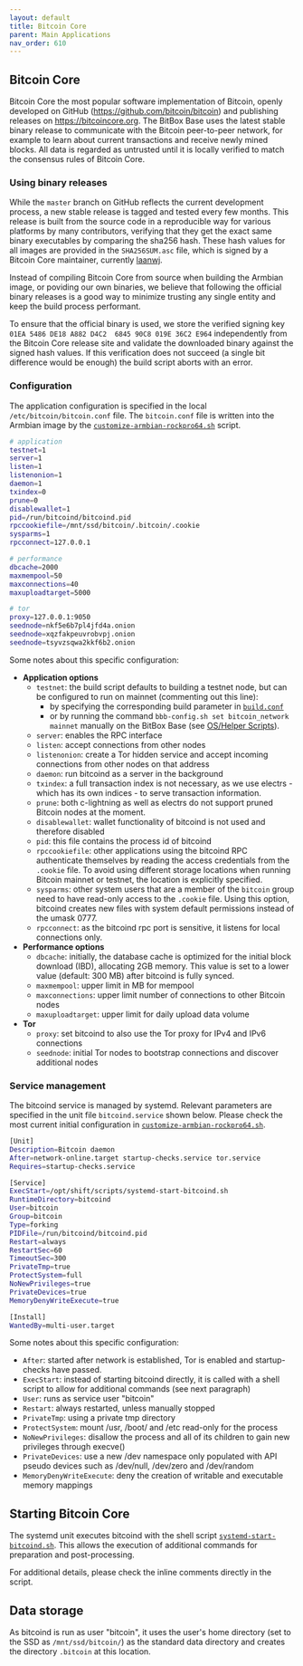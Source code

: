```yaml
---
layout: default
title: Bitcoin Core
parent: Main Applications
nav_order: 610
---
```

## Bitcoin Core

Bitcoin Core the most popular software implementation of Bitcoin, openly developed on GitHub (<https://github.com/bitcoin/bitcoin>) and publishing releases on <https://bitcoincore.org>.
The BitBox Base uses the latest stable binary release to communicate with the Bitcoin peer-to-peer network, for example to learn about current transactions and receive newly mined blocks.
All data is regarded as untrusted until it is locally verified to match the consensus rules of Bitcoin Core.

### Using binary releases

While the `master` branch on GitHub reflects the current development process, a new stable release is tagged and tested every few months.
This release is built from the source code in a reproducible way for various platforms by many contributors, verifying that they get the exact same binary executables by comparing the sha256 hash.
These hash values for all images are provided in the `SHA256SUM.asc` file, which is signed by a Bitcoin Core maintainer, currently [laanwj](https://github.com/laanwj).

Instead of compiling Bitcoin Core from source when building the Armbian image, or poviding our own binaries, we believe that following the official binary releases is a good way to minimize trusting any single entity and keep the build process performant.

To ensure that the official binary is used, we store the verified signing key `01EA 5486 DE18 A882 D4C2  6845 90C8 019E 36C2 E964` independently from the Bitcoin Core release site and validate the downloaded binary against the signed hash values.
If this verification does not succeed (a single bit difference would be enough) the build script aborts with an error.

### Configuration

The application configuration is specified in the local `/etc/bitcoin/bitcoin.conf` file. The `bitcoin.conf` file is written into the Armbian image by the  [`customize-armbian-rockpro64.sh`](../../armbian/base/build/customize-armbian-rockpro64.sh) script.

```bash
# application
testnet=1
server=1
listen=1
listenonion=1
daemon=1
txindex=0
prune=0
disablewallet=1
pid=/run/bitcoind/bitcoind.pid
rpccookiefile=/mnt/ssd/bitcoin/.bitcoin/.cookie
sysparms=1
rpcconnect=127.0.0.1

# performance
dbcache=2000
maxmempool=50
maxconnections=40
maxuploadtarget=5000

# tor
proxy=127.0.0.1:9050
seednode=nkf5e6b7pl4jfd4a.onion
seednode=xqzfakpeuvrobvpj.onion
seednode=tsyvzsqwa2kkf6b2.onion
```

Some notes about this specific configuration:

* **Application options**
  * `testnet`: the build script defaults to building a testnet node, but can be configured to run on mainnet (commenting out this line):
    * by specifying the corresponding build parameter in [`build.conf`](../../armbian/base/build/build.conf)
    * or by running the command `bbb-config.sh set bitcoin_network mainnet` manually on the BitBox Base (see [OS/Helper Scripts](../os/helper-scripts.md)).
  * `server`: enables the RPC interface
  * `listen`: accept connections from other nodes
  * `listenonion`: create a Tor hidden service and accept incoming connections from other nodes on that address
  * `daemon`: run bitcoind as a server in the background
  * `txindex`: a full transaction index is not necessary, as we use electrs - which has its own indices - to serve transaction information.
  * `prune`: both c-lightning as well as electrs do not support pruned Bitcoin nodes at the moment.
  * `disablewallet`: wallet functionality of bitcoind is not used and therefore disabled
  * `pid`: this file contains the process id of bitcoind
  * `rpccookiefile`: other applications using the bitcoind RPC authenticate themselves by reading the access credentials from the `.cookie` file. To avoid using different storage locations when running Bitcoin mainnet or testnet, the location is explicitly specified.
  * `sysparms`: other system users that are a member of the `bitcoin` group need to have read-only access to the `.cookie` file. Using this option, bitcoind creates new files with system default permissions instead of the umask 0777.
  * `rpcconnect`: as the bitcoind rpc port is sensitive, it listens for local connections only.
* **Performance options**
  * `dbcache`: initially, the database cache is optimized for the initial block download (IBD), allocating 2GB memory. This value is set to a lower value (default: 300 MB) after bitcoind is fully synced.
  * `maxmempool`: upper limit in MB for mempool
  * `maxconnections`: upper limit number of connections to other Bitcoin nodes
  * `maxuploadtarget`: upper limit for daily upload data volume
* **Tor**
  * `proxy`: set bitcoind to also use the Tor proxy for IPv4 and IPv6 connections
  * `seednode`: initial Tor nodes to bootstrap connections and discover additional nodes

### Service management

The bitcoind service is managed by systemd. Relevant parameters are specified in the unit file `bitcoind.service` shown below. Please check the most current initial configuration in [`customize-armbian-rockpro64.sh`](../../armbian/base/build/customize-armbian-rockpro64.sh).

```bash
[Unit]
Description=Bitcoin daemon
After=network-online.target startup-checks.service tor.service
Requires=startup-checks.service

[Service]
ExecStart=/opt/shift/scripts/systemd-start-bitcoind.sh
RuntimeDirectory=bitcoind
User=bitcoin
Group=bitcoin
Type=forking
PIDFile=/run/bitcoind/bitcoind.pid
Restart=always
RestartSec=60
TimeoutSec=300
PrivateTmp=true
ProtectSystem=full
NoNewPrivileges=true
PrivateDevices=true
MemoryDenyWriteExecute=true

[Install]
WantedBy=multi-user.target
```

Some notes about this specific configuration:

* `After`: started after network is established, Tor is enabled and startup-checks have passed.
* `ExecStart`: instead of starting bitcoind directly, it is called with a shell script to allow for additional commands (see next paragraph)
* `User`: runs as service user "bitcoin"
* `Restart`: always restarted, unless manually stopped
* `PrivateTmp`: using a private tmp directory
* `ProtectSystem`: mount /usr, /boot/ and /etc read-only for the process
* `NoNewPrivileges`: disallow the process and all of its children to gain new privileges through execve()
* `PrivateDevices`: use a new /dev namespace only populated with API pseudo devices such as /dev/null, /dev/zero and /dev/random
* `MemoryDenyWriteExecute`: deny the creation of writable and executable memory mappings

## Starting Bitcoin Core

The systemd unit executes bitcoind with the shell script [`systemd-start-bitcoind.sh`](../../armbian/base/scripts/systemd-start-bitcoind.sh). This allows the execution of additional commands for preparation and post-processing.

For additional details, please check the inline comments directly in the script.

## Data storage

As bitcoind is run as user "bitcoin", it uses the user's home directory (set to the SSD as `/mnt/ssd/bitcoin/`) as the standard data directory and creates the directory `.bitcoin` at this location.
